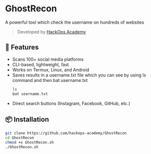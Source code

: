 # GhostRecon
A powerful tool which check the username on hundreds of websites

> Developed by [HackOps Academy](https://instagram.com/_hack_ops_)

## 📌 Features
- Scans 100+ social media platforms
- CLI-based, lightweight, fast
- Works on Termux, Linux, and Android
- Saves results in a username.txt file which you can see by using ls command and then bat username.txt
  ```bash
  ls
  bat username.txt
   ```
- Direct search buttons (Instagram, Facebook, GitHub, etc.)

## 📦 Installation
```bash
git clone https://github.com/hackops-academy/GhostRecon
cd GhostRecon
chmod +x GhostRecon.sh
./GhostRecon.sh
